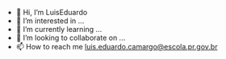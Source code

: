 - 👋 Hi, I’m LuisEduardo
- 👀 I’m interested in ...
- 🌱 I’m currently learning ...
- 💞️ I’m looking to collaborate on ...
- 📫 How to reach me luis.eduardo.camargo@escola.pr.gov.br

<!---
EscolaLuisEdu/EscolaLuisEdu is a ✨ special ✨ repository because its `README.md` (this file) appears on your GitHub profile.
You can click the Preview link to take a look at your changes.
--->
